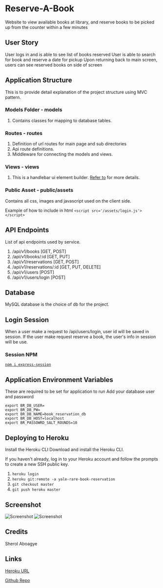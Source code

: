 # Reserve-A-Book
Website to view available books at library, and reserve books to be picked up from the counter within a few minutes

## User Story
User logs in and is able to see list of books reserved
User is able to search for book and reserve a date for pickup
Upon returning back to main screen, users can see reserved books on side of screen

## Application Structure
This is to provide detail explanation of the project structure using MVC pattern.

### Models Folder - models
1. Contains classes for mapping to database tables. 

### Routes - routes
1. Definition of url routes for main page and sub directories
2. Api route definitions. 
3. Middleware for connecting the models and views.

### Views - views
1. This is a handlebar ui element builder. [Refer to](https://www.npmjs.com/package/express-handlebars) for more details.

### Public Asset - public/assets
Contains all css, images and javascript used on the client side.

Example of how to include in html `<script src='/assets/login.js'></script>`

## API Endpoints
List of api endpoints used by service. 
1. /api/v1/books [GET, POST]
2. /api/v1/books/:id [GET, PUT]
3. /api/v1/reservations [GET, POST]
4. /api/v1/reservations/:id [GET, PUT, DELETE]
5. /api/v1/users [POST]
6. /api/v1/users/login [POST]

## Database
MySQL database is the choice of db for the project.

## Login Session
When a user make a request to /api/users/login, user id will be saved in session.
If the user make request reserve a book, the user's info in session will be use.

### Session NPM
[`npm i express-session`](https://www.npmjs.com/package/express-session)

## Application Environment Variables
These are required to be set for application to run
Add your database user and password
```
export BR_DB_USER=
export BR_DB_PW=
export BR_DB_NAME=book_reservation_db
export BR_DB_HOST=localhost
export BR_PASSOWRD_SALT_ROUNDS=10
```

## Deploying to Heroku
Install the Heroku CLI
Download and install the Heroku CLI.

If you haven't already, log in to your Heroku account and follow the prompts to create a new SSH public key.

1. `heroku login`
2. `heroku git:remote -a yale-rare-book-reservation`
3. `git checkout master`
4. `git push heroku master`

## Screenshot
![Screenshot](Screenshots/screenshot1.png)
![Screenshot](Screenshots/screeshot2.png)

## Credits
Sherol Aboagye

## Links
[Heroku URL](https://yale-rare-book-reservation.herokuapp.com)

[Github Repo](https://github.com/saboagye23/Yale-Rare-Book-Reservations.git)
